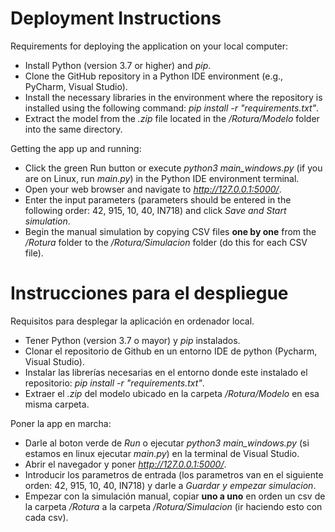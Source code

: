 # Deployment Instructions

Requirements for deploying the application on your local computer:
- Install Python (version 3.7 or higher) and _pip_.
- Clone the GitHub repository in a Python IDE environment (e.g., PyCharm, Visual Studio).
- Install the necessary libraries in the environment where the repository is installed using the following command: _pip install -r "requirements.txt"_.
- Extract the model from the _.zip_ file located in the _/Rotura/Modelo_ folder into the same directory.

Getting the app up and running:
- Click the green Run button or execute _python3 main_windows.py_ (if you are on Linux, run _main.py_) in the Python IDE environment terminal.
- Open your web browser and navigate to _http://127.0.0.1:5000/_.
- Enter the input parameters (parameters should be entered in the following order: 42, 915, 10, 40, IN718) and click _Save and Start simulation_.
- Begin the manual simulation by copying CSV files **one by one** from the _/Rotura_ folder to the _/Rotura/Simulacion_ folder (do this for each CSV file).



# Instrucciones para el despliegue

Requisitos para desplegar la aplicación en ordenador local.
- Tener Python (version 3.7 o mayor) y _pip_ instalados.
- Clonar el repositorio de Github en un entorno IDE de python (Pycharm, Visual Studio).
- Instalar las librerías necesarias en el entorno donde este instalado el repositorio: _pip install -r "requirements.txt"_.
- Extraer el _.zip_ del modelo ubicado en la carpeta _/Rotura/Modelo_ en esa misma carpeta.


Poner la app en marcha:
- Darle al boton verde de _Run_ o ejecutar _python3 main_windows.py_ (si estamos en linux ejecutar _main.py_) en la terminal de Visual Studio.
- Abrir el navegador y poner _http://127.0.0.1:5000/_.
- Introducir los parametros de entrada (los parametros van en el siguiente orden: 42, 915, 10, 40, IN718) y darle a _Guardar y empezar simulacion_.
- Empezar con la simulación manual, copiar **uno a uno** en orden un csv de la carpeta _/Rotura_ a la carpeta _/Rotura/Simulacion_ (ir haciendo esto con cada csv).
